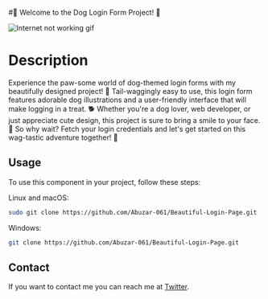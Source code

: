 #🐾 Welcome to the Dog Login Form Project! 🐶


![Internet not working gif](https://abuzar-061.github.io/Beautiful-Login-Page/Ui_Login.png)

# Description

Experience the paw-some world of dog-themed login forms with my beautifully designed project! 🌟 Tail-waggingly easy to use, this login form features adorable dog illustrations and a user-friendly interface that will make logging in a treat. 🐕 Whether you're a dog lover, web developer, or just appreciate cute design, this project is sure to bring a smile to your face. 🐾 So why wait? Fetch your login credentials and let's get started on this wag-tastic adventure together! 🐾

## Usage

To use this component in your project, follow these steps:

Linux and macOS:

```bash
sudo git clone https://github.com/Abuzar-061/Beautiful-Login-Page.git
```

Windows:

```bash
git clone https://github.com/Abuzar-061/Beautiful-Login-Page.git
```

## Contact

If you want to contact me you can reach me at [Twitter](https://twitter.com/Alpha_Dev_061).

